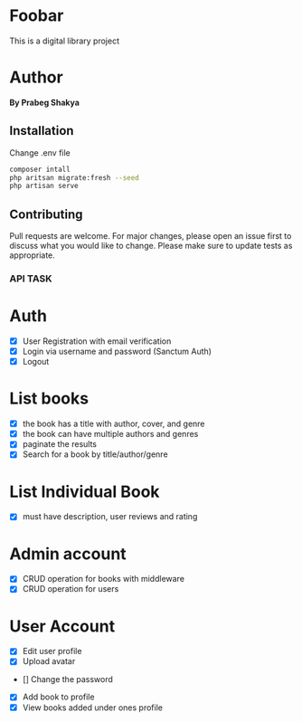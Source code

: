 # Foobar

This is a digital library project

# Author

 **By Prabeg Shakya**

## Installation
Change .env file

```bash
composer intall
php aritsan migrate:fresh --seed
php artisan serve
```

## Contributing
Pull requests are welcome. For major changes, please open an issue first to discuss what you would like to change.
Please make sure to update tests as appropriate.

### API TASK 

# Auth
- [X] User Registration with email verification
- [X] Login via username and password (Sanctum Auth)
- [X] Logout

# List books
- [X] the book has a title with author, cover, and genre
- [X] the book can have multiple authors and genres
- [X] paginate the results
- [X] Search for a book by title/author/genre

# List Individual Book
- [X] must have description, user reviews and rating

# Admin account
- [X] CRUD operation for books with middleware
- [X] CRUD operation for users

# User Account
- [X] Edit user profile
- [X] Upload avatar
- [] Change the password
- [X] Add book to profile
- [X] View books added under ones profile 
